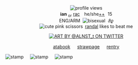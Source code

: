 <div align="center">
  <div><img src="https://komarev.com/ghpvc/?username=kianffy&color=c93888&style=flat&label=🌷+flowers+picked" alt="profile views" style="max-width:100%;"><div></div>
</div>
<div align="center" dir="auto">
  <div><b>ian</b> <sub>or</sub>	<ins>rac</ins>　he/she<a href="https://en.pronouns.page/@kianffy" rel="https://en.pronouns.page/@kianffy">++</a>   15</div>
  <div>ENG/ARM    <img src="https://64.media.tumblr.com/fdf89499c48ac45deb2adee87e0a2cec/2a50e0b64903080c-64/s75x75_c1/440f2cce69b1b86c0ecd880e17de7435025d9f5c.png" alt="bisexual">   𝜗𝜚 </div>
  <div><img src="https://64.media.tumblr.com/90b4f5de9f981cd962ecc2847a725668/102823b385953a10-d7/s75x75_c1/17c200ab945f81c66a8c9f3b7583cf63fcc1a34a.gifv" alt="cute pink scissors">   <a href="https://github.com/rnadyjade" rel="https://github.com/rnadyjade">randal</a> likes to beat me</div>
</p>

<p dir="auto"><a target="_blank" href="https://x.com/ALNST_t/"><img src="https://ianstuff.carrd.co/assets/images/image02.png?v=322fe4e7" alt="ART BY @ALNST_t ON TWITTER" style="max-width: 100%;"></a></p>
<p dir="auto"><a href="https://kianffy.atabook.org" rel="https://kianffy.atabook.org">atabook</a> 　 <a href="https://goodtimes.straw.page" rel="https://goodtimes.straw.page">strawpage</a> 　 <a href="https://rentry.co/wipd" rel="https://rentry.co/wipd">rentry</a></p>
  
<div style="display: flex; gap: 20px; align-items: flex-start;">
  <img src="https://64.media.tumblr.com/c5588ea2a1ddc6326b6e84d261584990/75d16fe9c791f293-13/s100x200/7160be660cdc5d629dee2f2b24b3aabc058fff20.gifv" alt="stamp" style="max-width: 100%;">
  <img src="https://64.media.tumblr.com/2c06461a11eb72ef61dc89a0b1da8acb/75d16fe9c791f293-00/s100x200/63f27de2ac0e0f6dc753debcef758822605e1bc2.gifv" alt="stamp" style="max-width: 100%;">
  <img src="https://64.media.tumblr.com/a47ee3bb8617be898657c9aa2e902727/75d16fe9c791f293-b0/s100x200/99e3b2761fd4de98c787dc61189e6178259bc9c8.gifv" alt="stamp" style="max-width: 100%;">
</div>

  </div>
</article>
  </div>
